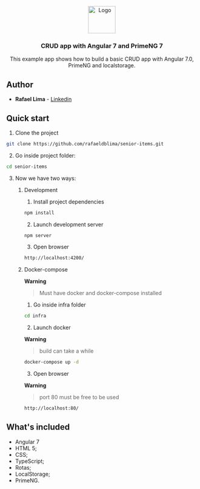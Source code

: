 <p align="center">
  <a href="https://angular.io/">
    <img src="https://www.angularexampleapp.com/assets/images/angular.svg" alt="Logo" width=72 height=72>
  </a>

  <h3 align="center">CRUD app with Angular 7 and PrimeNG 7</h3>

  <p align="center">
    This example app shows how to build a basic CRUD app with Angular 7.0, PrimeNG and localstorage.
  </p>
</p>

## Author

* **Rafael Lima**  - [Linkedin](https://www.linkedin.com/in/rafaeldblima/)

## Quick start

1. Clone the project
 ```bash
 git clone https://github.com/rafaeldblima/senior-items.git
 ```

2. Go inside project folder:
 ```bash
 cd senior-items
 ```

3. Now we have two ways:
   1. Development
      1. Install project dependencies
  
       ```bash
       npm install
       ```
  
      2. Launch development server
  
       ```bash
       npm server
       ```
  
      3. Open browser
  
       ```bash
       http://localhost:4200/
       ```
   2. Docker-compose
   
      **Warning**
      
      > Must have docker and docker-compose installed
      1. Go inside infra folder
  
       ```bash
       cd infra
       ```
  
      2. Launch docker
   
      **Warning**
      
      > build can take a while
  
       ```bash
       docker-compose up -d
       ```
  
      3. Open browser
   
      **Warning**
      
      > port 80 must be free to be used
  
       ```bash
       http://localhost:80/
       ```

## What's included

* Angular 7
* HTML 5;
* CSS;
* TypeScript;
* Rotas;
* LocalStorage;
* PrimeNG.
